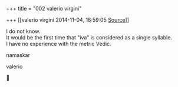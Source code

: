 +++
title = "002 valerio virgini"

+++
[[valerio virgini	2014-11-04, 18:59:05 [Source](https://groups.google.com/g/samskrita/c/kjEHzMRQO8I)]]



  
I do not know.  
It would be the first time that "iva" is considered as a single syllable.  
I have no experience with the metric Vedic.  
  

namaskar  

valerio  
  



